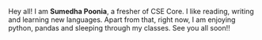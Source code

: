 Hey all! I am **Sumedha Poonia**, a fresher of CSE Core. I like reading, writing and learning new languages. Apart from that, right now, I am enjoying python,
pandas and sleeping through my classes. See you all soon!!
